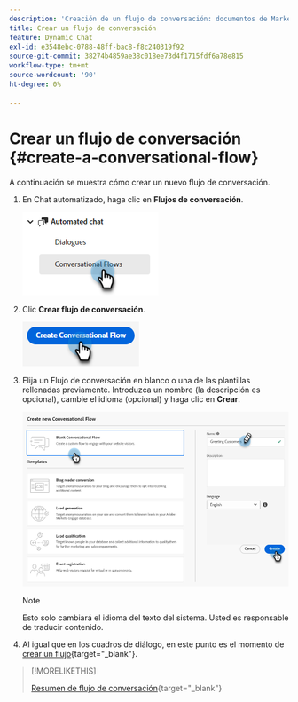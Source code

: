 ```yaml
---
description: 'Creación de un flujo de conversación: documentos de Marketo, documentación del producto'
title: Crear un flujo de conversación
feature: Dynamic Chat
exl-id: e3548ebc-0788-48ff-bac8-f8c240319f92
source-git-commit: 38274b4859ae38c018ee73d4f1715fdf6a78e815
workflow-type: tm+mt
source-wordcount: '90'
ht-degree: 0%

---
```


# Crear un flujo de conversación {#create-a-conversational-flow}

A continuación se muestra cómo crear un nuevo flujo de conversación.

1. En Chat automatizado, haga clic en **Flujos de conversación**.

   ![](assets/create-a-conversational-flow-1.png)

1. Clic **Crear flujo de conversación**.

   ![](assets/create-a-conversational-flow-2.png)

1. Elija un Flujo de conversación en blanco o una de las plantillas rellenadas previamente. Introduzca un nombre (la descripción es opcional), cambie el idioma (opcional) y haga clic en **Crear**.

   ![](assets/create-a-conversational-flow-3.png)

   >[!NOTE]
   >
   >Esto solo cambiará el idioma del texto del sistema. Usted es responsable de traducir contenido.

1. Al igual que en los cuadros de diálogo, en este punto es el momento de [crear un flujo](/help/marketo/product-docs/demand-generation/dynamic-chat/automated-chat/stream-designer.md#create-a-stream){target="_blank"}.

>[!MORELIKETHIS]
>
>[Resumen de flujo de conversación](/help/marketo/product-docs/demand-generation/dynamic-chat/automated-chat/conversational-flow-overview.md){target="_blank"}
